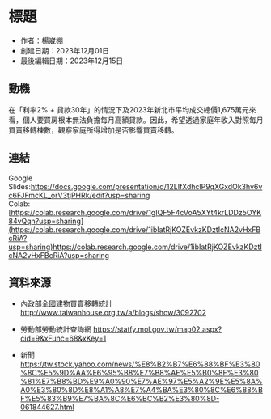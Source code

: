 # 標題
- 作者：楊崴棚
- 創建日期：2023年12月01日
- 最後編輯日期：2023年12月15日

## 動機
在「利率2% + 貸款30年」的情況下及2023年新北市平均成交總價1,675萬元來看，個人要買房根本無法負擔每月高額貸款。因此，希望透過家庭年收入對照每月買賣移轉棟數，觀察家庭所得增加是否影響買賣移轉。

## 連結
Google Slides:https://docs.google.com/presentation/d/12LIfXdhclP9qXGxdOk3hv6vc6FJFmcKL_orV3tjPHRk/edit?usp=sharing  
Colab:[https://colab.research.google.com/drive/1gIQF5F4cVoA5XYt4krLDDz5OYK84vQqn?usp=sharing](https://colab.research.google.com/drive/1ibIatRjKOZEvkzKDztIcNA2vHxFBcRiA?usp=sharing)https://colab.research.google.com/drive/1ibIatRjKOZEvkzKDztIcNA2vHxFBcRiA?usp=sharing

## 資料來源
- 內政部全國建物買賣移轉統計
http://www.taiwanhouse.org.tw/a/blogs/show/3092702

- 勞動部勞動統計查詢網
https://statfy.mol.gov.tw/map02.aspx?cid=9&xFunc=68&xKey=1

- 新聞
https://tw.stock.yahoo.com/news/%E8%B2%B7%E6%88%BF%E3%80%8C%E5%9D%AA%E6%95%B8%E7%B8%AE%E5%B0%8F%E3%80%81%E7%B8%BD%E9%A0%90%E7%AE%97%E5%A2%9E%E5%8A%A0%E3%80%8D%E8%A1%A8%E7%A4%BA%E3%80%8C%E6%88%BF%E5%83%B9%E7%BA%8C%E6%BC%B2%E3%80%8D-061844627.html
